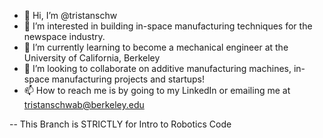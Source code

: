 - 👋 Hi, I’m @tristanschw
- 👀 I’m interested in building in-space manufacturing techniques for the newspace industry.
- 🌱 I’m currently learning to become a mechanical engineer at the University of California, Berkeley
- 💞️ I’m looking to collaborate on additive manufacturing machines, in-space manufacturing projects and startups!
- 📫 How to reach me is by going to my LinkedIn or emailing me at tristanschwab@berkeley.edu


-- This Branch is STRICTLY for Intro to Robotics Code
<!---
tristanschw/tristanschw is a ✨ special ✨ repository because its `README.md` (this file) appears on your GitHub profile.
You can click the Preview link to take a look at your changes.
--->
